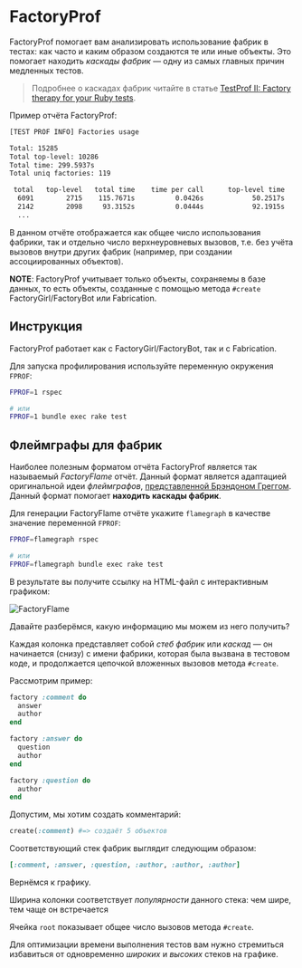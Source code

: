 # FactoryProf

FactoryProf помогает вам анализировать использование фабрик в тестах: как часто и каким образом создаются те или иные объекты.
Это помогает находить _каскады фабрик_ — одну из самых главных причин медленных тестов.

> Подробнее о каскадах фабрик читайте в статье [TestProf II: Factory therapy for your Ruby tests](https://evilmartians.com/chronicles/testprof-2-factory-therapy-for-your-ruby-tests-rspec-minitest).

Пример отчёта FactoryProf:

```sh
[TEST PROF INFO] Factories usage

Total: 15285
Total top-level: 10286
Total time: 299.5937s
Total uniq factories: 119

 total   top-level   total time    time per call      top-level time            name
  6091        2715    115.7671s          0.0426s            50.2517s            user
  2142        2098     93.3152s          0.0444s            92.1915s            post
  ...
```

В данном отчёте отображается как общее число использования фабрики, так и отдельно число верхнеуровневых вызовов, т.е. без учёта вызовов внутри других фабрик (например, при создании ассоциированных объектов).

**NOTE**: FactoryProf учитывает только объекты, сохраняемы в базе данных, то есть объекты, созданные с помощью метода `#create` FactoryGirl/FactoryBot или Fabrication.

## Инструкция

FactoryProf работает как с FactoryGirl/FactoryBot, так и с Fabrication.

Для запуска профилирования используйте переменную окружения `FPROF`:

```sh
FPROF=1 rspec

# или
FPROF=1 bundle exec rake test
```

## Флеймграфы для фабрик

Наиболее полезным форматом отчёта FactoryProf является так называемый _FactoryFlame_ отчёт. Данный формат является адаптацией оригинальной идеи _флеймграфов_, [представленной Брэндоном Греггом](http://www.brendangregg.com/flamegraphs.html). Данный формат помогает **находить каскады фабрик**.

Для генерации FactoryFlame отчёте укажите `flamegraph` в качестве значение переменной `FPROF`:

```sh
FPROF=flamegraph rspec

# или
FPROF=flamegraph bundle exec rake test
```

В результате вы получите ссылку на HTML-файл с интерактивным графиком:

<img alt="FactoryFlame" data-origin="/assets/factory-flame.gif" src="/assets/factory-flame.gif">

Давайте разберёмся, какую информацию мы можем из него получить?

Каждая колонка представляет собой _стеб фабрик_ или _каскад_ — он начинается (снизу) с имени фабрики, которая была вызвана в тестовом коде, и продолжается цепочкой вложенных вызовов метода `#create`.

Рассмотрим пример:

```ruby
factory :comment do
  answer
  author
end

factory :answer do
  question
  author
end

factory :question do
  author
end
```

Допустим, мы хотим создать комментарий:

```ruby
create(:comment) #=> создаёт 5 объектов
```

Соответствующий стек фабрик выглядит следующим образом:

```ruby
[:comment, :answer, :question, :author, :author, :author]
```

Вернёмся к графику.

Ширина колонки соответствует _популярности_ данного стека: чем шире, тем чаще он встречается

Ячейка `root` показывает общее число вызовов метода `#create`.

Для оптимизации времени выполнения тестов вам нужно стремиться избавиться от одновременно _широких_ и _высоких_ стеков на графике.
